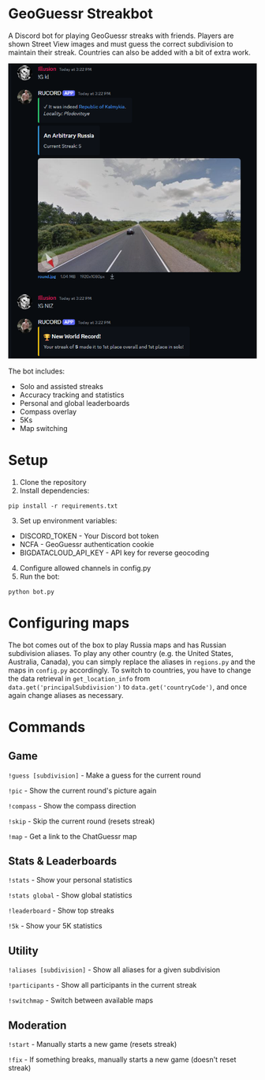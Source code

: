 # GeoGuessr Streakbot
A Discord bot for playing GeoGuessr streaks with friends. Players are shown Street View images and must guess the correct subdivision to maintain their streak. Countries can also be added with a bit of extra work.

![](img/example.png)

The bot includes:
* Solo and assisted streaks
* Accuracy tracking and statistics
* Personal and global leaderboards
* Compass overlay
* 5Ks
* Map switching

# Setup
1. Clone the repository
2. Install dependencies:
```
pip install -r requirements.txt
```

3. Set up environment variables:

* DISCORD_TOKEN - Your Discord bot token
* NCFA - GeoGuessr authentication cookie
* BIGDATACLOUD_API_KEY - API key for reverse geocoding


4. Configure allowed channels in config.py
5. Run the bot:

```
python bot.py
```

# Configuring maps
The bot comes out of the box to play Russia maps and has Russian subdivision aliases. To play any other country (e.g. the United States, Australia, Canada), you can simply replace the aliases in `regions.py` and the maps in `config.py` accordingly. To switch to countries, you have to change the data retrieval in `get_location_info` from `data.get('principalSubdivision')` to `data.get('countryCode')`, and once again change aliases as necessary.

# Commands
## Game

`!guess [subdivision]` - Make a guess for the current round

`!pic` - Show the current round's picture again

`!compass` - Show the compass direction

`!skip` - Skip the current round (resets streak)

`!map` - Get a link to the ChatGuessr map

## Stats & Leaderboards

`!stats` - Show your personal statistics

`!stats global` - Show global statistics

`!leaderboard` - Show top streaks

`!5k` - Show your 5K statistics

## Utility

`!aliases [subdivision]` - Show all aliases for a given subdivision

`!participants` - Show all participants in the current streak

`!switchmap` - Switch between available maps

## Moderation

`!start` - Manually starts a new game (resets streak)

`!fix` - If something breaks, manually starts a new game (doesn't reset streak)